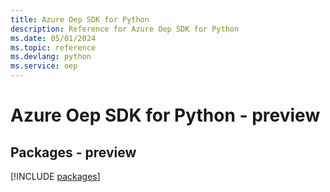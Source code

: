```yaml
---
title: Azure Oep SDK for Python
description: Reference for Azure Oep SDK for Python
ms.date: 05/01/2024
ms.topic: reference
ms.devlang: python
ms.service: oep
---
```

# Azure Oep SDK for Python - preview
## Packages - preview
[!INCLUDE [packages](oep-index.md)]
